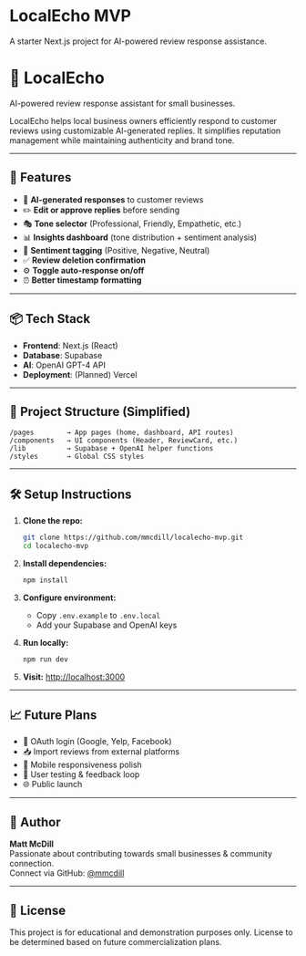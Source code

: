 # LocalEcho MVP
A starter Next.js project for AI-powered review response assistance.

# 📣 LocalEcho

AI-powered review response assistant for small businesses.

LocalEcho helps local business owners efficiently respond to customer reviews using customizable AI-generated replies. It simplifies reputation management while maintaining authenticity and brand tone.

---

## 🚀 Features

- 🧠 **AI-generated responses** to customer reviews
- ✏️ **Edit or approve replies** before sending
- 🎭 **Tone selector** (Professional, Friendly, Empathetic, etc.)
- 📊 **Insights dashboard** (tone distribution + sentiment analysis)
- 🧾 **Sentiment tagging** (Positive, Negative, Neutral)
- ✅ **Review deletion confirmation**
- ⚙️ **Toggle auto-response on/off**
- ⏰ **Better timestamp formatting**

---

## 📦 Tech Stack

- **Frontend**: Next.js (React)
- **Database**: Supabase
- **AI**: OpenAI GPT-4 API
- **Deployment**: (Planned) Vercel

---

## 📂 Project Structure (Simplified)

```
/pages        → App pages (home, dashboard, API routes)
/components   → UI components (Header, ReviewCard, etc.)
/lib          → Supabase + OpenAI helper functions
/styles       → Global CSS styles
```

---

## 🛠 Setup Instructions

1. **Clone the repo:**
   ```bash
   git clone https://github.com/mmcdill/localecho-mvp.git
   cd localecho-mvp
   ```

2. **Install dependencies:**
   ```bash
   npm install
   ```

3. **Configure environment:**
   - Copy `.env.example` to `.env.local`
   - Add your Supabase and OpenAI keys

4. **Run locally:**
   ```bash
   npm run dev
   ```

5. **Visit:** [http://localhost:3000](http://localhost:3000)

---

## 📈 Future Plans

- 🔐 OAuth login (Google, Yelp, Facebook)
- 📥 Import reviews from external platforms
- 📱 Mobile responsiveness polish
- 🧪 User testing & feedback loop
- 🌐 Public launch

---

## 👤 Author

**Matt McDill**  
Passionate about contributing towards small businesses & community connection.  
Connect via GitHub: [@mmcdill](https://github.com/mmcdill)

---

## 📄 License

This project is for educational and demonstration purposes only. License to be determined based on future commercialization plans.
